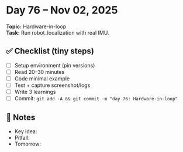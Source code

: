 # Day 76 – Nov 02, 2025
**Topic:** Hardware-in-loop  
**Task:** Run robot_localization with real IMU.

## ✅ Checklist (tiny steps)
- [ ] Setup environment (pin versions)
- [ ] Read 20–30 minutes
- [ ] Code minimal example
- [ ] Test + capture screenshot/logs
- [ ] Write 3 learnings
- [ ] Commit: `git add -A && git commit -m "day 76: Hardware-in-loop"`

## 📓 Notes
- Key idea:
- Pitfall:
- Tomorrow:

